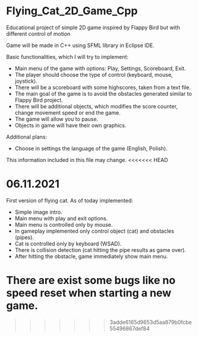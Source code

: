 # Flying_Cat_2D_Game_Cpp

Educational project of simple 2D game inspired by Flappy Bird but with different control of motion

Game will be made in C++ using SFML library in Eclipse IDE.

Basic functionalities, which I will try to implement:
- Main menu of the game with options: Play, Settings, Scoreboard, Exit.
- The player should choose the type of control (keyboard, mouse, joystick).
- There will be a scoreboard with some highscores, taken from a text file.
- The main goal of the game is to avoid the obstacles generated similar to Flappy Bird project.
- There will be additional objects, which modifies the score counter, change movement speed or end the game.
- The game will allow you to pause.
- Objects in game will have their own graphics.

Additional plans:
- Choose in settings the language of the game (English, Polish).

This information included in this file may change.
<<<<<<< HEAD

# 06.11.2021

First version of flying cat. As of today implemented:
- Simple image intro.
- Main menu with play and exit options.
- Main menu is controlled only by mouse.
- In gameplay implemented only control object (cat) and obstacles (pipes).
- Cat is controlled only by keyboard (WSAD).
- There is collision detection (cat hitting the pipe results as game over).
- After hitting the obstacle, game immediately show main menu.

There are exist some bugs like no speed reset when starting a new game.
=======
>>>>>>> 3adde6165d9653d5aa879b0fcbe55496867def84

